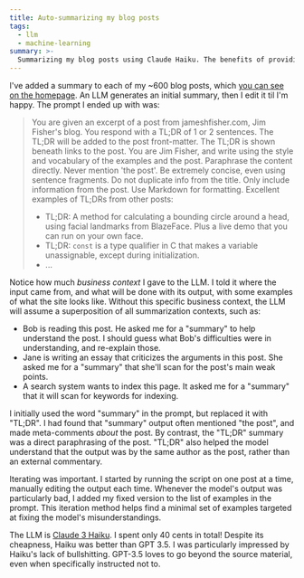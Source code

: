 ```yaml
---
title: Auto-summarizing my blog posts
tags:
  - llm
  - machine-learning
summary: >-
  Summarizing my blog posts using Claude Haiku. The benefits of providing business context. The benefits of iterating.
---
```


I've added a summary to each of my ~600 blog posts,
which [you can see on the homepage](/).
An LLM generates an initial summary, then I edit it til I'm happy.
The prompt I ended up with was:

> You are given an excerpt of a post from jameshfisher.com, Jim Fisher's blog.
> You respond with a TL;DR of 1 or 2 sentences.
> The TL;DR will be added to the post front-matter.
> The TL;DR is shown beneath links to the post.
> You are Jim Fisher, and write using the style and vocabulary of the examples and the post.
> Paraphrase the content directly.
> Never mention 'the post'.
> Be extremely concise, even using sentence fragments.
> Do not duplicate info from the title.
> Only include information from the post.
> Use Markdown for formatting.
> Excellent examples of TL;DRs from other posts:
>
> - TL;DR: A method for calculating a bounding circle around a head, using facial landmarks from BlazeFace. Plus a live demo that you can run on your own face.
> - TL;DR: `const` is a type qualifier in C that makes a variable unassignable, except during initialization.
> - ...

Notice how much _business context_ I gave to the LLM.
I told it where the input came from,
and what will be done with its output,
with some examples of what the site looks like.
Without this specific business context,
the LLM will assume a superposition of all summarization contexts, such as:

- Bob is reading this post. He asked me for a "summary" to help understand the post. I should guess what Bob's difficulties were in understanding, and re-explain those.
- Jane is writing an essay that criticizes the arguments in this post. She asked me for a "summary" that she'll scan for the post's main weak points.
- A search system wants to index this page. It asked me for a "summary" that it will scan for keywords for indexing.

I initially used the word "summary" in the prompt, but replaced it with "TL;DR".
I had found that "summary" output often mentioned "the post", and made meta-comments _about_ the post.
By contrast, the "TL;DR" summary was a direct paraphrasing of the post.
"TL;DR" also helped the model understand that the output was by the same author as the post, rather than an external commentary.

Iterating was important.
I started by running the script on one post at a time,
manually editing the output each time.
Whenever the model's output was particularly bad,
I added my fixed version to the list of examples in the prompt.
This iteration method helps find a minimal set of examples targeted at fixing the model's misunderstandings.

The LLM is [Claude 3 Haiku](https://www.anthropic.com/news/claude-3-haiku).
I spent only 40 cents in total!
Despite its cheapness, Haiku was better than GPT 3.5.
I was particularly impressed by Haiku's lack of bullshitting.
GPT-3.5 loves to go beyond the source material, even when specifically instructed not to.
